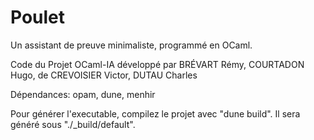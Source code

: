 # Poulet

Un assistant de preuve minimaliste, programmé en OCaml.

Code du Projet OCaml-IA développé par
BRÉVART Rémy, COURTADON Hugo, de CREVOISIER Victor, DUTAU Charles

Dépendances: opam, dune, menhir

Pour générer l'executable, compilez le projet avec "dune build". 
Il sera généré sous "./_build/default".
